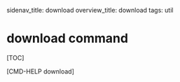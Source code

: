 sidenav_title: download
overview_title: download
tags: util

# download command

[TOC]

[CMD-HELP download]
